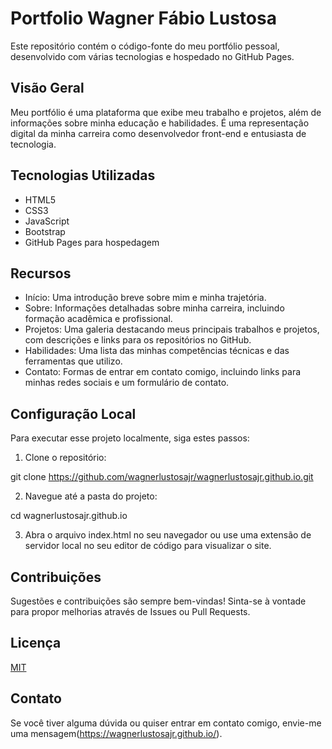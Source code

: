 # Portfolio Wagner Fábio Lustosa

Este repositório contém o código-fonte do meu portfólio pessoal, desenvolvido com várias tecnologias e hospedado no GitHub Pages.

## Visão Geral

Meu portfólio é uma plataforma que exibe meu trabalho e projetos, além de informações sobre minha educação e habilidades. É uma representação digital da minha carreira como desenvolvedor front-end e entusiasta de tecnologia.

## Tecnologias Utilizadas

- HTML5
- CSS3
- JavaScript
- Bootstrap
- GitHub Pages para hospedagem

## Recursos

- Início: Uma introdução breve sobre mim e minha trajetória.
- Sobre: Informações detalhadas sobre minha carreira, incluindo formação acadêmica e profissional.
- Projetos: Uma galeria destacando meus principais trabalhos e projetos, com descrições e links para os repositórios no GitHub.
- Habilidades: Uma lista das minhas competências técnicas e das ferramentas que utilizo.
- Contato: Formas de entrar em contato comigo, incluindo links para minhas redes sociais e um formulário de contato.

## Configuração Local

Para executar esse projeto localmente, siga estes passos:

1. Clone o repositório:

git clone https://github.com/wagnerlustosajr/wagnerlustosajr.github.io.git

2. Navegue até a pasta do projeto:

cd wagnerlustosajr.github.io

3. Abra o arquivo index.html no seu navegador ou use uma extensão de servidor local no seu editor de código para visualizar o site.

## Contribuições

Sugestões e contribuições são sempre bem-vindas! Sinta-se à vontade para propor melhorias através de Issues ou Pull Requests.

## Licença

[MIT](LICENSE)

## Contato

Se você tiver alguma dúvida ou quiser entrar em contato comigo, envie-me uma mensagem(https://wagnerlustosajr.github.io/).
